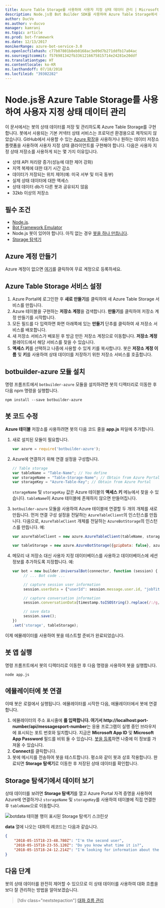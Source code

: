```yaml
---
title: Azure Table Storage를 사용하여 사용자 지정 상태 데이터 관리 | Microsoft Docs
description: Node.js용 Bot Builder SDK를 사용하여 Azure Table Storage에서 상태 데이터를 저장 및 검색하는 방법을 알아봅니다.
author: DucVo
ms.author: v-ducvo
manager: kamrani
ms.topic: article
ms.prod: bot-framework
ms.date: 12/13/2017
monikerRange: azure-bot-service-3.0
ms.openlocfilehash: c77b07801b8eb0168ac3e09d7b271ddfb17a04ac
ms.sourcegitcommit: f576981342fb3361216675815714e24281e20ddf
ms.translationtype: HT
ms.contentlocale: ko-KR
ms.lasthandoff: 07/18/2018
ms.locfileid: "39302282"
---
```

# <a name="manage-custom-state-data-with-azure-table-storage-for-nodejs"></a>Node.js용 Azure Table Storage를 사용하여 사용자 지정 상태 데이터 관리

이 문서에서는 봇의 상태 데이터를 저장 및 관리하도록 Azure Table Storage를 구현합니다. 봇에서 사용되는 기본 커넥터 상태 서비스는 프로덕션 환경용으로 제작되지 않았습니다. GitHub에서 사용할 수 있는 [Azure 확장](https://www.npmjs.com/package/botbuilder-azure)을 사용하거나 원하는 데이터 저장소 플랫폼을 사용하여 사용자 지정 상태 클라이언트를 구현해야 합니다. 다음은 사용자 지정 상태 저장소를 사용하게 되는 몇 가지 이유입니다.

- 상태 API 처리량 증가(성능에 대한 제어 강화)
- 지역 복제에 대한 대기 시간 감소
- 데이터가 저장되는 위치 제어(예: 미국 서부 및 미국 동부)
- 실제 상태 데이터에 대한 액세스
- 상태 데이터 db가 다른 봇과 공유되지 않음
- 32kb 이상의 저장소

## <a name="prerequisites"></a>필수 조건

- [Node.js](https://nodejs.org/en/).
- [Bot Framework Emulator](~/bot-service-debug-emulator.md)
- Node.js 봇이 있어야 합니다. 아직 없는 경우 [봇을 하나 만듭니다](bot-builder-nodejs-quickstart.md). 
- [Storage 탐색기](http://storageexplorer.com/)

## <a name="create-azure-account"></a>Azure 계정 만들기
Azure 계정이 없으면 [여기](https://azure.microsoft.com/en-us/free/)를 클릭하여 무료 계정으로 등록하세요.

## <a name="set-up-the-azure-table-storage-service"></a>Azure Table Storage 서비스 설정
1. Azure Portal에 로그인한 후 **새로 만들기**를 클릭하여 새 Azure Table Storage 서비스를 만듭니다. 
2. Azure 테이블을 구현하는 **저장소 계정**을 검색합니다. **만들기**를 클릭하여 저장소 계정 만들기를 시작합니다. 
3. 모든 필드를 다 입력하면 화면 아래쪽에 있는 **만들기** 단추를 클릭하여 새 저장소 서비스를 배포합니다. 
4. 새 저장소 서비스가 배포된 후 방금 만든 저장소 계정으로 이동합니다. **저장소 계정** 블레이드에서 해당 서비스를 찾을 수 있습니다.
4. **액세스 키**를 선택하고 나중에 사용할 수 있게 키를 복사합니다. 봇은 **저장소 계정 이름** 및 **키**를 사용하여 상태 데이터를 저장하기 위한 저장소 서비스를 호출합니다.

## <a name="install-botbuilder-azure-module"></a>botbuilder-azure 모듈 설치

명령 프롬프트에서 `botbuilder-azure` 모듈을 설치하려면 봇의 디렉터리로 이동한 후 다음 npm 명령을 실행합니다.

```nodejs
npm install --save botbuilder-azure
```

## <a name="modify-your-bot-code"></a>봇 코드 수정

**Azure 테이블** 저장소를 사용하려면 봇의 다음 코드 줄을 **app.js** 파일에 추가합니다.

1. 새로 설치된 모듈이 필요합니다.

   ```javascript
   var azure = require('botbuilder-azure'); 
   ```

2. Azure에 연결하기 위해 연결 설정을 구성합니다.
   ```javascript
   // Table storage
   var tableName = "Table-Name"; // You define
   var storageName = "Table-Storage-Name"; // Obtain from Azure Portal
   var storageKey = "Azure-Table-Key"; // Obtain from Azure Portal
   ```
   `storageName` 및 `storageKay` 값은 Azure 테이블의 **액세스 키** 메뉴에서 찾을 수 있습니다. `tableName`이 Azure 테이블에 존재하지 않으면 만들어집니다.

3. `botbuilder-azure` 모듈을 사용하여 Azure 테이블에 연결할 두 개의 개체를 새로 만듭니다. 먼저 연결 구성 설정을 전달하는 `AzureTableClient`의 인스턴스를 만듭니다. 다음으로, `AzureTableClient` 개체를 전달하는 `AzureBotStorage`의 인스턴스를 만듭니다. 예: 

   ```javascript
   var azureTableClient = new azure.AzureTableClient(tableName, storageName, storageKey);

   var tableStorage = new azure.AzureBotStorage({gzipData: false}, azureTableClient);
   ```

4. 메모리 내 저장소 대신 사용자 지정 데이터베이스를 사용하고 데이터베이스에 세션 정보를 추가하도록 지정합니다. 예: 

   ```javascript
   var bot = new builder.UniversalBot(connector, function (session) {
        // ... Bot code ...

        // capture session user information
        session.userData = {"userId": session.message.user.id, "jobTitle": "Senior Developer"};

        // capture conversation information  
        session.conversationData[timestamp.toISOString().replace(/:/g,"-")] = session.message.text;

        // save data
        session.save();
   })
   .set('storage', tableStorage);
   ```
이제 에뮬레이터를 사용하여 봇을 테스트할 준비가 완료되었습니다.

## <a name="run-your-bot-app"></a>봇 앱 실행

명령 프롬프트에서 봇의 디렉터리로 이동한 후 다음 명령을 사용하여 봇을 실행합니다.

```nodejs
node app.js
```

## <a name="connect-your-bot-to-the-emulator"></a>에뮬레이터에 봇 연결

이때 봇은 로컬에서 실행됩니다. 에뮬레이터를 시작한 다음, 에뮬레이터에서 봇에 연결합니다.

1. 에뮬레이터의 주소 표시줄에 <strong>를 입력합니다. 여기서 http://localhost:port-number/api/messagesport-number</strong>는 응용 프로그램이 실행 중인 브라우저에 표시되는 포트 번호와 일치합니다. 지금은 <strong>Microsoft App ID</strong> 및 <strong>Microsoft App Password</strong> 필드를 비워 둘 수 있습니다. [봇을 등록](~/bot-service-quickstart-registration.md)하면 나중에 이 정보를 가져올 수 있습니다.
2. **Connect**를 클릭합니다.
3. 봇에 메시지를 전송하여 봇을 테스트합니다. 평소와 같이 봇과 상호 작용합니다. 완료되면 **Storage 탐색기**로 이동한 후 저장된 상태 데이터를 확인합니다.

## <a name="view-data-in-storage-explorer"></a>Storage 탐색기에서 데이터 보기

상태 데이터를 보려면 **Storage 탐색기**를 열고 Azure Portal 자격 증명을 사용하여 Azure에 연결하거나 `storageName` 및 `storageKey`를 사용하여 테이블에 직접 연결한 후 `tableName`으로 이동합니다. 

![botdata 테이블 행이 표시된 Storage 탐색기 스크린샷](~/media/bot-builder-nodejs-state-azure-table-storage/bot-builder-nodejs-state-azure-table-storage-query.png)

**data** 열에 나오는 대화의 레코드는 다음과 같습니다.

```JSON
{
    "2018-05-15T18-23-48.780Z": "I'm the second user",
    "2018-05-15T18-23-55.120Z": "Do you know what time it is?",
    "2018-05-15T18-24-12.214Z": "I'm looking for information about the new process."
}
```

## <a name="next-step"></a>다음 단계

봇의 상태 데이터를 완전히 제어할 수 있으므로 이 상태 데이터를 사용하여 대화 흐름을 보다 잘 관리하는 방법을 알아보겠습니다.

> [!div class="nextstepaction"]
> [대화 흐름 관리](bot-builder-nodejs-dialog-manage-conversation-flow.md)